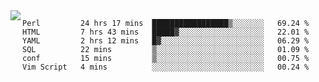 

<a href="https://github.com/anuraghazra/github-readme-stats">
  <img align="left" src="https://github-readme-stats.vercel.app/api?username=kfly8&count_private=true&show_icons=true&theme=calm" />
</a>


<!--START_SECTION:waka-->

```text
Perl         24 hrs 17 mins  █████████████████▒░░░░░░░   69.24 %
HTML         7 hrs 43 mins   █████▓░░░░░░░░░░░░░░░░░░░   22.01 %
YAML         2 hrs 12 mins   █▓░░░░░░░░░░░░░░░░░░░░░░░   06.29 %
SQL          22 mins         ▒░░░░░░░░░░░░░░░░░░░░░░░░   01.09 %
conf         15 mins         ▒░░░░░░░░░░░░░░░░░░░░░░░░   00.75 %
Vim Script   4 mins          ░░░░░░░░░░░░░░░░░░░░░░░░░   00.24 %
```

<!--END_SECTION:waka-->
